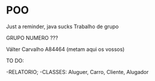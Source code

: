 # POO
Just a reminder, java sucks
Trabalho de grupo

GRUPO NUMERO ???

Válter Carvalho A84464 (metam aqui os vossos)

TO DO: 

-RELATORIO;
-CLASSES: Aluguer, Carro, Cliente, Alugador
